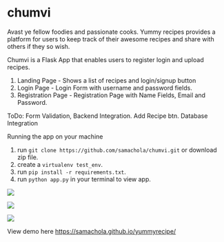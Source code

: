 # chumvi
Avast ye fellow foodies and passionate cooks. Yummy recipes provides a platform for users to keep track of their awesome recipes and share with others if they so wish.

Chumvi is a Flask App that enables users to register login and upload recipes. 

1. Landing Page - Shows a list of recipes and login/signup button
2. Login Page - Login Form with username and password fields.
3. Registration Page - Registration Page with Name Fields, Email and Password.

ToDo: 
Form Validation, Backend Integration.
Add Recipe btn.
Database Integration

Running the app on your machine

1.   run `git clone https://github.com/samachola/chumvi.git` or download zip file.
2.  create a `virtualenv test_env`.
3. run `pip install -r requirements.txt`.
4.  run `python app.py` in your terminal to view app.


<a href="https://codeclimate.com/github/codeclimate/codeclimate"><img src="https://codeclimate.com/github/codeclimate/codeclimate/badges/gpa.svg" /></a>

<a href="https://codeclimate.com/github/codeclimate/codeclimate/coverage"><img src="https://codeclimate.com/github/codeclimate/codeclimate/badges/coverage.svg" /></a>

<a href="https://codeclimate.com/github/codeclimate/codeclimate"><img src="https://codeclimate.com/github/codeclimate/codeclimate/badges/issue_count.svg" /></a>


View demo here 
https://samachola.github.io/yummyrecipe/
